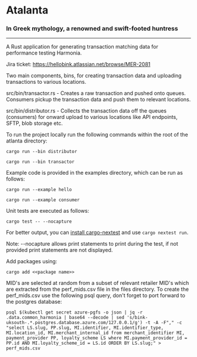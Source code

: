 # Atalanta

### In Greek mythology, a renowned and swift-footed huntress

---

A Rust application for generating transaction matching data for performance testing Harmonia.

Jira ticket: <https://hellobink.atlassian.net/browse/MER-2081>

Two main components, bins, for creating transaction data and uploading transactions to various locations.

src/bin/transactor.rs - Creates a raw transaction and pushed onto queues. Consumers pickup the transaction data and push them to relevant locations.

src/bin/distributor.rs - Collects the transaction data off the queues (consumers) for onward upload to various locations like API endpoints, SFTP, blob storage etc.

To run the project locally run the following commands within the root of the atlanta directory:

`cargo run --bin distributor`

`cargo run --bin transactor`

Example code is provided in the examples directory, which can be run as follows:

`cargo run --example hello`

`cargo run --example consumer`

Unit tests are executed as follows:

`cargo test -- --nocapture`

For better output, you can [install cargo-nextest](https://nexte.st/book/pre-built-binaries.html)
and use `cargo nextest run`.

Note: --nocapture allows print statements to print during the test, if not provided print statements are not displayed.

Add packages using:

`cargo add <<package name>>`


MID's are selected at random from a subset of relevant retailer MID's which are extracted from the perf_mids.csv file in the files directory.
To create the perf_mids.csv use the following psql query, don't forget to port forward to the postgres database:
```console
psql $(kubectl get secret azure-pgfs -o json | jq -r .data.common_harmonia | base64 --decode | sed 's/bink-uksouth-.*.postgres.database.azure.com/127.0.0.1/g') -t -A -F"," -c "select LS.slug, PP.slug, MI.identifier, MI.identifier_type, MI.location_id, MI.merchant_internal_id from merchant_identifier MI, payment_provider PP, loyalty_scheme LS where MI.payment_provider_id = PP.id AND MI.loyalty_scheme_id = LS.id ORDER BY LS.slug;" > perf_mids.csv
```

